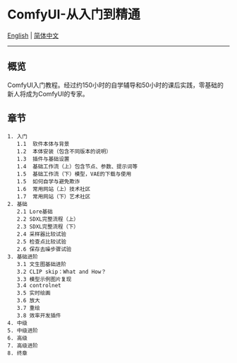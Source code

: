 # ComfyUI-从入门到精通
[English](https://github.com/TianFengshou/ComfyUI-from-Beginner-to-Expert/blob/main/README.md) | [简体中文](https://github.com/TianFengshou/ComfyUI-from-Beginner-to-Expert/blob/main/README_Multi_Language_Version/README_CN.md)

----
## 概览

ComfyUI入门教程。经过约150小时的自学辅导和50小时的课后实践，零基础的新人将成为ComfyUI的专家。

## 章节

```text
1. 入门
   1.1  软件本体与背景
   1.2  本体安装（包含不同版本的说明）
   1.3  插件与基础设置
   1.4  基础工作流（上）包含节点、参数、提示词等
   1.5  基础工作流（下）模型，VAE的下载与使用
   1.5  如何自学与避免欺诈
   1.6  常用网站（上）技术社区
   1.7  常用网站（下）艺术社区
2. 基础
   2.1 Lore基础
   2.2 SDXL完整流程（上）
   2.3 SDXL完整流程（下）
   2.4 采样器比较试验
   2.5 检查点比较试验
   2.6 保存去噪步骤试验
3. 基础进阶
   3.1 文生图基础进阶
   3.2 CLIP skip：What and How？
   3.3 模型示例图片复现
   3.4 controlnet
   3.5 实时绘画
   3.6 放大
   3.7 重绘
   3.8 效率开发插件
4. 中级
5. 中级进阶
6. 高级
7. 高级进阶
8. 终章
```
	

